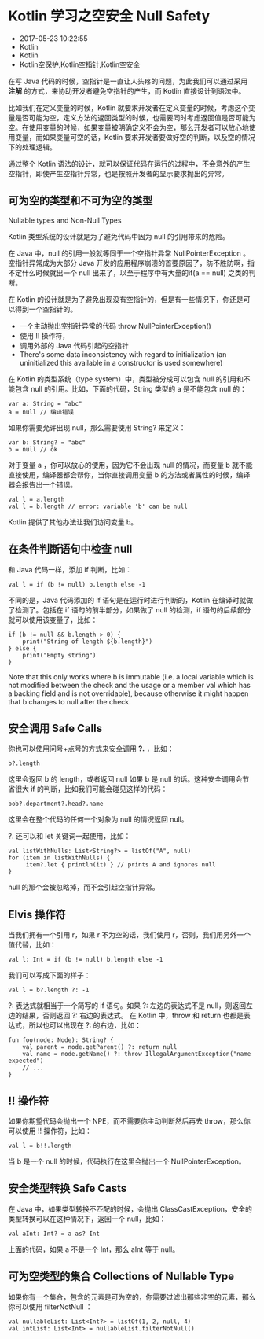 # Kotlin 学习之空安全 Null Safety
- 2017-05-23 10:22:55
- Kotlin
- Kotlin
- Kotlin空保护,Kotlin空指针,Kotlin空安全

在写 Java 代码的时候，空指针是一直让人头疼的问题，为此我们可以通过采用 **注解** 的方式，来协助开发者避免空指针的产生，而 Kotlin 直接设计到语法中。

比如我们在定义变量的时候，Kotlin 就要求开发者在定义变量的时候，考虑这个变量是否可能为空，定义方法的返回类型的时候，也需要同时考虑返回值是否可能为空。在使用变量的时候，如果变量被明确定义不会为空，那么开发者可以放心地使用变量，而如果变量可空的话，Kotlin 要求开发者要做好空的判断，以及空的情况下的处理逻辑。

通过整个 Kotlin 语法的设计，就可以保证代码在运行的过程中，不会意外的产生空指针，即使产生空指针异常，也是按照开发者的显示要求抛出的异常。

## 可为空的类型和不可为空的类型

Nullable types and Non-Null Types

Kotlin 类型系统的设计就是为了避免代码中因为 null 的引用带来的危险。

在 Java 中，null 的引用一般就等同于一个空指针异常 NullPointerException 。空指针异常成为大部分 Java 开发的应用程序崩溃的首要原因了，防不胜防啊，指不定什么时候就出一个 null 出来了，以至于程序中有大量的if(a == null) 之类的判断。

在 Kotlin 的设计就是为了避免出现没有空指针的，但是有一些情况下，你还是可以得到一个空指针的。

 * 一个主动抛出空指针异常的代码 throw NullPointerException()
 * 使用 !! 操作符，
 * 调用外部的 Java 代码引起的空指针
 * There's some data inconsistency with regard to initialization (an uninitialized this available in a constructor is used somewhere)

 在 Kotlin 的类型系统（type system）中，类型被分成可以包含 null 的引用和不能包含 null 的引用。比如，下面的代码，String 类型的 a 是不能包含 null 的：

    var a: String = "abc"
    a = null // 编译错误

如果你需要允许出现 null，那么需要使用 String? 来定义：

    var b: String? = "abc"
    b = null // ok

对于变量 a ，你可以放心的使用，因为它不会出现 null 的情况，而变量 b 就不能直接使用，编译器都会帮你，当你直接调用变量 b 的方法或者属性的时候，编译器会报告出一个错误。

    val l = a.length
    val l = b.length // error: variable 'b' can be null

Kotlin 提供了其他办法让我们访问变量 b。

## 在条件判断语句中检查 null 

和 Java 代码一样，添加 if 判断，比如：

    val l = if (b != null) b.length else -1

不同的是，Java 代码添加的 if 语句是在运行时进行判断的，Kotlin 在编译时就做了检测了。包括在 if 语句的前半部分，如果做了 null 的检测，if 语句的后续部分就可以使用该变量了，比如：

    if (b != null && b.length > 0) {
        print("String of length ${b.length}")
    } else {
        print("Empty string")
    }

Note that this only works where b is immutable (i.e. a local variable which is not modified between the check and the usage or a member val which has a backing field and is not overridable), because otherwise it might happen that b changes to null after the check.

## 安全调用 Safe Calls

你也可以使用问号+点号的方式来安全调用 **?.** ，比如：

    b?.length

这里会返回 b 的 length，或者返回 null 如果 b 是 null 的话。这种安全调用会节省很大 if 的判断，比如我们可能会碰见这样的代码：

    bob?.department?.head?.name

这里会在整个代码的任何一个对象为 null 的情况返回 null。

?. 还可以和 let 关键词一起使用，比如：

    val listWithNulls: List<String?> = listOf("A", null)
    for (item in listWithNulls) {
         item?.let { println(it) } // prints A and ignores null
    }

null 的那个会被忽略掉，而不会引起空指针异常。

## Elvis 操作符

当我们拥有一个引用 r，如果 r 不为空的话，我们使用 r，否则，我们用另外一个值代替，比如：

    val l: Int = if (b != null) b.length else -1

我们可以写成下面的样子：

    val l = b?.length ?: -1

?: 表达式就相当于一个简写的 if 语句。如果 ?: 左边的表达式不是 null，则返回左边的结果，否则返回 ?: 右边的表达式。
在 Kotlin 中，throw 和 return 也都是表达式，所以也可以出现在 ?: 的右边，比如：

    fun foo(node: Node): String? {
        val parent = node.getParent() ?: return null
        val name = node.getName() ?: throw IllegalArgumentException("name expected")
        // ...
    }


## !! 操作符

如果你期望代码会抛出一个 NPE，而不需要你主动判断然后再去 throw，那么你可以使用 !! 操作符，比如：

    val l = b!!.length

当 b 是一个 null 的时候，代码执行在这里会抛出一个 NullPointerException。

## 安全类型转换 Safe Casts

在 Java 中，如果类型转换不匹配的时候，会抛出 ClassCastException，安全的类型转换可以在这种情况下，返回一个 null，比如：

    val aInt: Int? = a as? Int

上面的代码，如果 a 不是一个 Int，那么 aInt 等于 null。

## 可为空类型的集合 Collections of Nullable Type

如果你有一个集合，包含的元素是可为空的，你需要过滤出那些非空的元素，那么你可以使用 filterNotNull ：

    val nullableList: List<Int?> = listOf(1, 2, null, 4)
    val intList: List<Int> = nullableList.filterNotNull()


